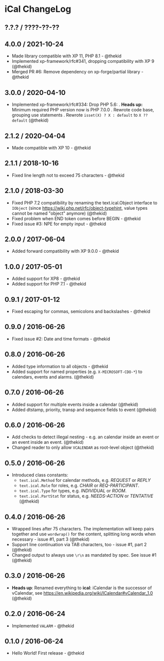 iCal ChangeLog
==============

## ?.?.? / ????-??-??

## 4.0.0 / 2021-10-24

* Made library compatible with XP 11, PHP 8.1 - @thekid
* Implemented xp-framework/rfc#341, dropping compatibility with XP 9
  (@thekid)
* Merged PR #6: Remove dependency on xp-forge/partial library - @thekid

## 3.0.0 / 2020-04-10

* Implemented xp-framework/rfc#334: Drop PHP 5.6:
  . **Heads up:** Minimum required PHP version now is PHP 7.0.0
  . Rewrote code base, grouping use statements
  . Rewrote `isset(X) ? X : default` to `X ?? default`
  (@thekid)

## 2.1.2 / 2020-04-04

* Made compatible with XP 10 - @thekid

## 2.1.1 / 2018-10-16

* Fixed line length not to exceed 75 characters - @thekid

## 2.1.0 / 2018-03-30

* Fixed PHP 7.2 compatibility by renaming the text.ical.Object interface
  to `IObject` (since https://wiki.php.net/rfc/object-typehint, value
  types cannot be named "object" anymore)
  (@thekid)
* Fixed problem when END token comes before BEGIN - @thekid
* Fixed issue #3: NPE for empty input - @thekid

## 2.0.0 / 2017-06-04

* Added forward compatibility with XP 9.0.0 - @thekid

## 1.0.0 / 2017-05-01

* Added support for XP8 - @thekid
* Added support for PHP 7.1 - @thekid

## 0.9.1 / 2017-01-12

* Fixed escaping for commas, semicolons and backslashes - @thekid

## 0.9.0 / 2016-06-26

* Fixed issue #2: Date and time formats - @thekid

## 0.8.0 / 2016-06-26

* Added type information to all objects - @thekid
* Added support for named properties (e.g. `X-MICROSOFT-CDO-*`) to
  calendars, events and alarms.
  (@thekid)

## 0.7.0 / 2016-06-26

* Added support for multiple events inside a calendar
  (@thekid)
* Added dtstamp, priority, transp and sequence fields to event
  (@thekid)

## 0.6.0 / 2016-06-26

* Add checks to detect illegal nesting - e.g. an calendar inside an
  event or an event inside an event.
  (@thekid)
* Changed reader to only allow `VCALENDAR` as root-level object
  (@thekid)

## 0.5.0 / 2016-06-26

* Introduced class constants:
  - `text.ical.Method` for calendar methods, e.g. *REQUEST* or *REPLY*
  - `text.ical.Role` for roles, e.g. *CHAIR* or *REQ-PARTICIPANT*.
  - `text.ical.Type` for types, e.g. *INDIVIDUAL* or *ROOM*.
  - `text.ical.PartStat` for status, e.g. *NEEDS-ACTION* or *TENTATIVE*
  (@thekid)

## 0.4.0 / 2016-06-26

* Wrapped lines after 75 characters. The implementation will keep pairs
  together and use `wordwrap()` for the content, splitting long words
  when necessary - issue #1, part 3
  (@thekid)
* Support line continuation via TAB characters, too - issue #1, part 2
  (@thekid)
* Changed output to always use `\r\n` as mandated by spec. See issue #1
  (@thekid)

## 0.3.0 / 2016-06-26

* **Heads up**: Renamed everything to **ical**: iCalendar is the successor
  of vCalendar, see https://en.wikipedia.org/wiki/ICalendar#vCalendar_1.0
  (@thekid)

## 0.2.0 / 2016-06-24

* Implemented `VALARM` - @thekid

## 0.1.0 / 2016-06-24

* Hello World! First release - @thekid